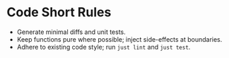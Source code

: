 # Code Short Rules
- Generate minimal diffs and unit tests.
- Keep functions pure where possible; inject side-effects at boundaries.
- Adhere to existing code style; run `just lint` and `just test`.
